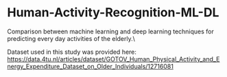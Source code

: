# Human-Activity-Recognition-ML-DL
Comparison between machine learning and deep learning techniques for predicting every day activities of the elderly.\

Dataset used in this study was provided here: https://data.4tu.nl/articles/dataset/GOTOV_Human_Physical_Activity_and_Energy_Expenditure_Dataset_on_Older_Individuals/12716081
